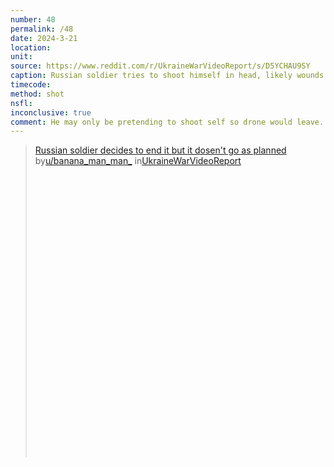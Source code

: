 ```yaml
---
number: 48
permalink: /48
date: 2024-3-21
location:
unit:
source: https://www.reddit.com/r/UkraineWarVideoReport/s/D5YCHAU9SY
caption: Russian soldier tries to shoot himself in head, likely wounds himself
timecode:
method: shot
nsfl:
inconclusive: true
comment: He may only be pretending to shoot self so drone would leave.
---
```

<blockquote class="reddit-embed-bq" style="height:500px" data-embed-height="546"><a href="https://www.reddit.com/r/UkraineWarVideoReport/comments/1bkcrrc/russian_soldier_decides_to_end_it_but_it_dosent/">Russian soldier decides to end it but it dosen't go as planned</a><br> by<a href="https://www.reddit.com/user/banana_man_man_/">u/banana_man_man_</a> in<a href="https://www.reddit.com/r/UkraineWarVideoReport/">UkraineWarVideoReport</a></blockquote><script async="" src="https://embed.reddit.com/widgets.js" charset="UTF-8"></script>